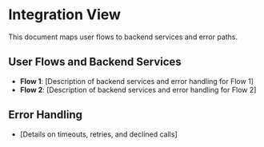 # Integration View

This document maps user flows to backend services and error paths.

## User Flows and Backend Services
- **Flow 1**: [Description of backend services and error handling for Flow 1]
- **Flow 2**: [Description of backend services and error handling for Flow 2]

## Error Handling
- [Details on timeouts, retries, and declined calls]
